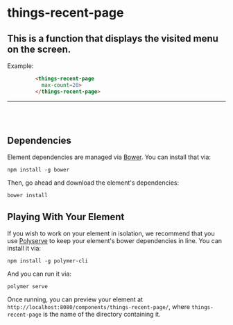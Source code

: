 # things-recent-page

## This is a function that displays the visited menu on the screen.

Example:

```html
         <things-recent-page
           max-count=20>
         </things-recent-page>
```

*****
</br></br>



## Dependencies

Element dependencies are managed via [Bower](http://bower.io/). You can install that via:

    npm install -g bower

Then, go ahead and download the element's dependencies:

    bower install

## Playing With Your Element

If you wish to work on your element in isolation, we recommend that you use
[Polyserve](https://github.com/PolymerLabs/polyserve) to keep your element's
bower dependencies in line. You can install it via:

    npm install -g polymer-cli

And you can run it via:

    polymer serve

Once running, you can preview your element at
`http://localhost:8080/components/things-recent-page/`, where `things-recent-page` is the name of the directory containing it.

